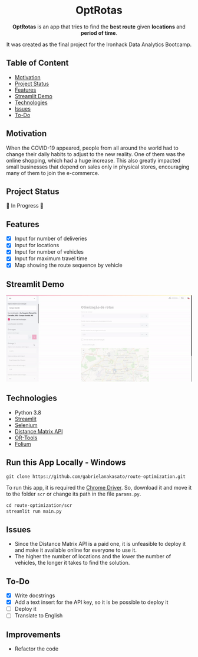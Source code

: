 <h1 align="center">OptRotas</h1>

<p align="center">  
<b>OptRotas</b> is an app that tries to find the <b>best route</b> given <b>locations</b> and <b>period of time</b>.
</p>
<p align="center">  
It was created as the final project for the Ironhack Data Analytics Bootcamp.
</p>

## Table of Content
- [Motivation](#motivation)
- [Project Status](#project-status)
- [Features](#features)
- [Streamlit Demo](#streamlit-demo)
- [Technologies](#technologies)
- [Issues](#issues)
- [To-Do](#to-do)

## Motivation
When the COVID-19 appeared, people from all around the world had to change their daily habits to adjust to the new reality. One of them was the online shopping, which had a huge increase. This also greatly impacted small businesses that depend on sales only in physical stores, encouraging many of them to join the e-commerce.

## Project Status
:construction: In Progress :construction:

## Features
- [x] Input for number of deliveries
- [x] Input for locations
- [x] Input for number of vehicles
- [x] Input for maximum travel time
- [x] Map showing the route sequence by vehicle

## Streamlit Demo
![Demo v0](https://github.com/gabrielanakasato/route-optimization/blob/main/midia/route-optimization-demo.gif)

## Technologies
- Python 3.8
- [Streamlit](https://www.streamlit.io/)
- [Selenium](https://selenium-python.readthedocs.io/)
- [Distance Matrix API](https://developers.google.com/maps/documentation/distance-matrix/overview)
- [OR-Tools](https://developers.google.com/optimization)
- [Folium](https://python-visualization.github.io/folium/)

## Run this App Locally - Windows
```
git clone https://github.com/gabrielanakasato/route-optimization.git
```
To run this app, it is required the [Chrome Driver](https://chromedriver.chromium.org/downloads). So, download it and move it to the folder `scr` or change its path in the file `params.py`.
```
cd route-optimization/scr
streamlit run main.py
```

## Issues
- Since the Distance Matrix API is a paid one, it is unfeasible to deploy it and make it available online for everyone to use it.
- The higher the number of locations and the lower the number of vehicles, the longer it takes to find the solution.

## To-Do
- [x] Write docstrings
- [X] Add a text insert for the API key, so it is be possible to deploy it
- [ ] Deploy it
- [ ] Translate to English

## Improvements
- Refactor the code
